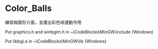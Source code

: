 # Color_Balls
練習做圖形介面，並畫出彩色球運動作用

Put graphics.h and winbgim.h in 
  ~\CodeBlocks\MinGW\include (Windows) 

Put libbgi.a in
  ~\CodeBlocks\MinGW\lib (Windows)
